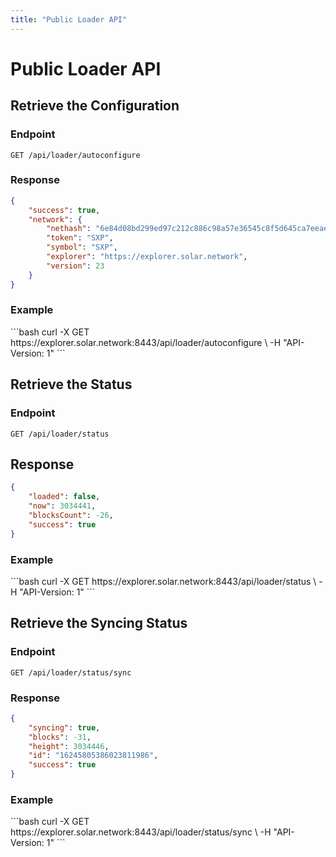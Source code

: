 ```yaml
---
title: "Public Loader API"
---
```


# Public Loader API

## Retrieve the Configuration

### Endpoint

```
GET /api/loader/autoconfigure
```

### Response

```json
{
    "success": true,
    "network": {
        "nethash": "6e84d08bd299ed97c212c886c98a57e36545c8f5d645ca7eeae63a8bd62d8988",
        "token": "SXP",
        "symbol": "SXP",
        "explorer": "https://explorer.solar.network",
        "version": 23
    }
}
```

### Example

<request-example>
```bash
curl -X GET https://explorer.solar.network:8443/api/loader/autoconfigure \
  -H "API-Version: 1"
```
</request-example>

## Retrieve the Status

### Endpoint

```
GET /api/loader/status
```

## Response

```json
{
    "loaded": false,
    "now": 3034441,
    "blocksCount": -26,
    "success": true
}
```

### Example

<request-example>
```bash
curl -X GET https://explorer.solar.network:8443/api/loader/status \
  -H "API-Version: 1"
```
</request-example>

## Retrieve the Syncing Status

### Endpoint

```
GET /api/loader/status/sync
```

### Response

```json
{
    "syncing": true,
    "blocks": -31,
    "height": 3034446,
    "id": "16245805386023811986",
    "success": true
}
```

### Example

<request-example>
```bash
curl -X GET https://explorer.solar.network:8443/api/loader/status/sync \
  -H "API-Version: 1"
```
</request-example>
